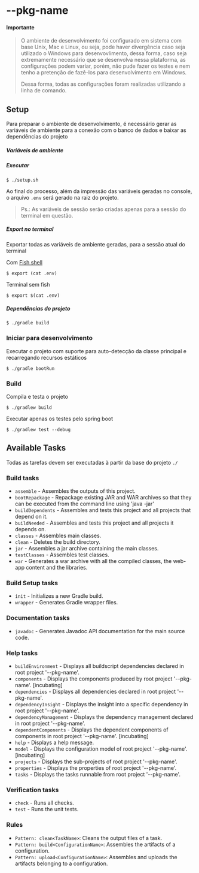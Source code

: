 # --pkg-name

#### Importante

>
> O ambiente de desenvolvimento foi configurado em sistema com base Unix, Mac e Linux, ou seja, pode haver divergência caso seja utilizado o Windows para desenvovlimento, dessa forma, caso seja extremamente necessário que se desenvolva nessa plataforma, as configurações podem variar, porém, não pude fazer os testes e nem tenho a pretenção de fazê-los para desenvolvimento em Windows.
>
> Dessa forma, todas as configurações foram realizadas utilizando a linha de comando.
>

## Setup

Para preparar o ambiente de desenvolvimento, é necessário gerar as variáveis de ambiente para a conexão com o banco de dados e baixar as dependências do projeto

##### Variáveis de ambiente

##### Executar

```shell
$ ./setup.sh
```

Ao final do processo, além da impressão das variáveis geradas no console, o arquivo `.env` será gerado na raiz do projeto.

> Ps.: As variáveis de sessão serão criadas apenas para a sessão do terminal em questão.

##### Export no terminal

Exportar todas as variáveis de ambiente geradas, para a sessão atual do terminal

Com [Fish shell](https://fishshell.com/)

```shell
$ export (cat .env)
```

Terminal sem fish

```shell
$ export $(cat .env)
``` 
 
##### Dependências do projeto

```shell
$ ./gradle build
```

### Iniciar para desenvolvimento

Executar o projeto com suporte para auto-detecção da classe principal e recarregando recursos estáticos

```shell
$ ./gradle bootRun
```

### Build

Compila e testa o projeto

```shell
$ ./gradlew build
```

Executar apenas os testes pelo spring boot

```shell
$ ./gradlew test --debug
```

## Available Tasks

Todas as tarefas devem ser executadas à partir da base do projeto `./`

### Build tasks

- `assemble` - Assembles the outputs of this project.
- `bootRepackage` - Repackage existing JAR and WAR archives so that they can be executed from the command line using 'java -jar'
- `buildDependents` - Assembles and tests this project and all projects that depend on it.
- `buildNeeded` - Assembles and tests this project and all projects it depends on.
- `classes` - Assembles main classes.
- `clean` - Deletes the build directory.
- `jar` - Assembles a jar archive containing the main classes.
- `testClasses` - Assembles test classes.
- `war` - Generates a war archive with all the compiled classes, the web-app content and the libraries.

### Build Setup tasks

- `init` - Initializes a new Gradle build.
- `wrapper` - Generates Gradle wrapper files.

### Documentation tasks

- `javadoc` - Generates Javadoc API documentation for the main source code.

### Help tasks

- `buildEnvironment` - Displays all buildscript dependencies declared in root project '--pkg-name'.
- `components` - Displays the components produced by root project '--pkg-name'. [incubating]
- `dependencies` - Displays all dependencies declared in root project '--pkg-name'.
- `dependencyInsight` - Displays the insight into a specific dependency in root project '--pkg-name'.
- `dependencyManagement` - Displays the dependency management declared in root project '--pkg-name'.
- `dependentComponents` - Displays the dependent components of components in root project '--pkg-name'. [incubating]
- `help` - Displays a help message.
- `model` - Displays the configuration model of root project '--pkg-name'. [incubating]
- `projects` - Displays the sub-projects of root project '--pkg-name'.
- `properties` - Displays the properties of root project '--pkg-name'.
- `tasks` - Displays the tasks runnable from root project '--pkg-name'.

### Verification tasks

- `check` - Runs all checks.
- `test` - Runs the unit tests.

### Rules

- `Pattern: clean<TaskName>`: Cleans the output files of a task.
- `Pattern: build<ConfigurationName>`: Assembles the artifacts of a configuration.
- `Pattern: upload<ConfigurationName>`: Assembles and uploads the artifacts belonging to a configuration.
